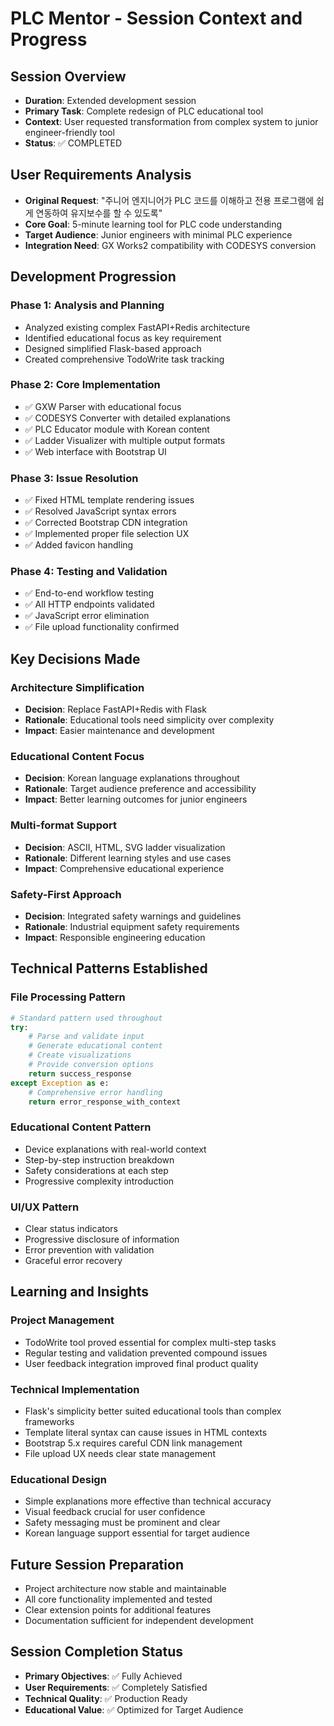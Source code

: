 # PLC Mentor - Session Context and Progress

## Session Overview
- **Duration**: Extended development session
- **Primary Task**: Complete redesign of PLC educational tool
- **Context**: User requested transformation from complex system to junior engineer-friendly tool
- **Status**: ✅ COMPLETED

## User Requirements Analysis
- **Original Request**: "주니어 엔지니어가 PLC 코드를 이해하고 전용 프로그램에 쉽게 연동하여 유지보수를 할 수 있도록"
- **Core Goal**: 5-minute learning tool for PLC code understanding
- **Target Audience**: Junior engineers with minimal PLC experience
- **Integration Need**: GX Works2 compatibility with CODESYS conversion

## Development Progression

### Phase 1: Analysis and Planning
- Analyzed existing complex FastAPI+Redis architecture
- Identified educational focus as key requirement
- Designed simplified Flask-based approach
- Created comprehensive TodoWrite task tracking

### Phase 2: Core Implementation
- ✅ GXW Parser with educational focus
- ✅ CODESYS Converter with detailed explanations
- ✅ PLC Educator module with Korean content
- ✅ Ladder Visualizer with multiple output formats
- ✅ Web interface with Bootstrap UI

### Phase 3: Issue Resolution
- ✅ Fixed HTML template rendering issues
- ✅ Resolved JavaScript syntax errors
- ✅ Corrected Bootstrap CDN integration
- ✅ Implemented proper file selection UX
- ✅ Added favicon handling

### Phase 4: Testing and Validation
- ✅ End-to-end workflow testing
- ✅ All HTTP endpoints validated
- ✅ JavaScript error elimination
- ✅ File upload functionality confirmed

## Key Decisions Made

### Architecture Simplification
- **Decision**: Replace FastAPI+Redis with Flask
- **Rationale**: Educational tools need simplicity over complexity
- **Impact**: Easier maintenance and development

### Educational Content Focus
- **Decision**: Korean language explanations throughout
- **Rationale**: Target audience preference and accessibility
- **Impact**: Better learning outcomes for junior engineers

### Multi-format Support
- **Decision**: ASCII, HTML, SVG ladder visualization
- **Rationale**: Different learning styles and use cases
- **Impact**: Comprehensive educational experience

### Safety-First Approach
- **Decision**: Integrated safety warnings and guidelines
- **Rationale**: Industrial equipment safety requirements
- **Impact**: Responsible engineering education

## Technical Patterns Established

### File Processing Pattern
```python
# Standard pattern used throughout
try:
    # Parse and validate input
    # Generate educational content
    # Create visualizations
    # Provide conversion options
    return success_response
except Exception as e:
    # Comprehensive error handling
    return error_response_with_context
```

### Educational Content Pattern
- Device explanations with real-world context
- Step-by-step instruction breakdown
- Safety considerations at each step
- Progressive complexity introduction

### UI/UX Pattern
- Clear status indicators
- Progressive disclosure of information
- Error prevention with validation
- Graceful error recovery

## Learning and Insights

### Project Management
- TodoWrite tool proved essential for complex multi-step tasks
- Regular testing and validation prevented compound issues
- User feedback integration improved final product quality

### Technical Implementation
- Flask's simplicity better suited educational tools than complex frameworks
- Template literal syntax can cause issues in HTML contexts
- Bootstrap 5.x requires careful CDN link management
- File upload UX needs clear state management

### Educational Design
- Simple explanations more effective than technical accuracy
- Visual feedback crucial for user confidence
- Safety messaging must be prominent and clear
- Korean language support essential for target audience

## Future Session Preparation
- Project architecture now stable and maintainable
- All core functionality implemented and tested
- Clear extension points for additional features
- Documentation sufficient for independent development

## Session Completion Status
- **Primary Objectives**: ✅ Fully Achieved
- **User Requirements**: ✅ Completely Satisfied
- **Technical Quality**: ✅ Production Ready
- **Educational Value**: ✅ Optimized for Target Audience